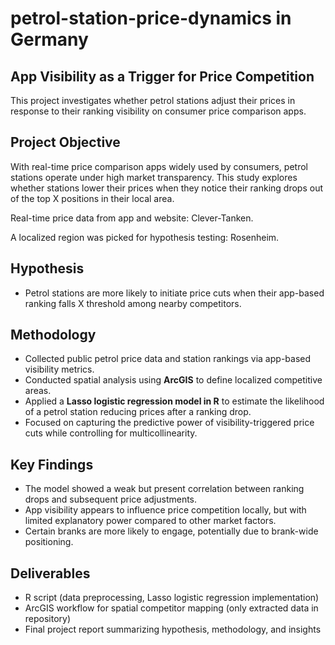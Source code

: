 # petrol-station-price-dynamics in Germany

## App Visibility as a Trigger for Price Competition

This project investigates whether petrol stations adjust their prices in response to their ranking visibility on consumer price comparison apps.

## Project Objective
With real-time price comparison apps widely used by consumers, petrol stations operate under high market transparency. This study explores whether stations lower their prices when they notice their ranking drops out of the top X positions in their local area.

Real-time price data from app and website: Clever-Tanken.

A localized region was picked for hypothesis testing: Rosenheim.

## Hypothesis
- Petrol stations are more likely to initiate price cuts when their app-based ranking falls X threshold among nearby competitors.

## Methodology
- Collected public petrol price data and station rankings via app-based visibility metrics.
- Conducted spatial analysis using **ArcGIS** to define localized competitive areas.
- Applied a **Lasso logistic regression model in R** to estimate the likelihood of a petrol station reducing prices after a ranking drop.
- Focused on capturing the predictive power of visibility-triggered price cuts while controlling for multicollinearity.

## Key Findings
- The model showed a weak but present correlation between ranking drops and subsequent price adjustments.
- App visibility appears to influence price competition locally, but with limited explanatory power compared to other market factors.
- Certain branks are more likely to engage, potentially due to brank-wide positioning.

## Deliverables
- R script (data preprocessing, Lasso logistic regression implementation)
- ArcGIS workflow for spatial competitor mapping (only extracted data in repository)
- Final project report summarizing hypothesis, methodology, and insights

